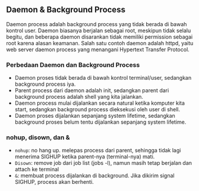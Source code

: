 ## Daemon & Background Process
Daemon process adalah background process yang tidak berada di bawah kontrol user. Daemon biasanya berjalan sebagai root, meskipun tidak selalu begitu, dan beberapa daemon disarankan tidak memiliki permission sebagai root karena alasan keamanan. Salah satu contoh daemon adalah httpd, yaitu web server daemon process yang menangani Hypertext Transfer Protocol.

### Perbedaan Daemon dan Background Process
- Daemon proses tidak berada di bawah kontrol terminal/user, sedangkan background process iya.
- Parent process dari daemon adalah init, sedangkan parent dari background process adalah shell yang kita jalankan.
- Daemon process mulai dijalankan secara natural ketika komputer kita start, sedangkan background process dieksekusi oleh user di shell.
- Daemon proses dijalankan sepanjang system lifetime, sedangkan background proses belum tentu dijalankan sepanjang system lifetime.

### nohup, disown, dan &
- `nohup`: no hang up. melepas process dari parent, sehingga tidak lagi menerima SIGHUP ketika parent-nya (terminal-nya) mati.
- `Disown`: remove job dari job list (jobs -l), namun masih tetap berjalan dan attach ke terminal
- `&`: membuat process dijalankan di background. Jika dikirim signal SIGHUP, process akan berhenti.
